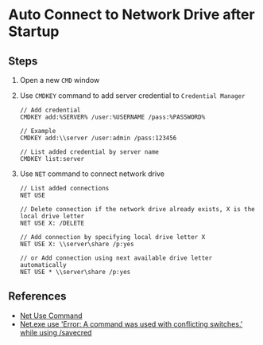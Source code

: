 # Auto Connect to Network Drive after Startup

## Steps
1. Open a new `CMD` window
2. Use `CMDKEY` command to add server credential to `Credential Manager`

       // Add credential
       CMDKEY add:%SERVER% /user:%USERNAME /pass:%PASSWORD%
       
       // Example
       CMDKEY add:\\server /user:admin /pass:123456

       // List added credential by server name
       CMDKEY list:server
       
3. Use `NET` command to connect network drive

       // List added connections
       NET USE
       
       // Delete connection if the network drive already exists, X is the local drive letter
       NET USE X: /DELETE

       // Add connection by specifying local drive letter X
       NET USE X: \\server\share /p:yes

       // or Add connection using next available drive letter automatically
       NET USE * \\server\share /p:yes

## References
* [Net Use Command](https://www.lifewire.com/net-use-command-2618096)
* [Net.exe use 'Error: A command was used with conflicting switches.' while using /savecred](https://stackoverflow.com/questions/17996846/net-exe-use-error-a-command-was-used-with-conflicting-switches-while-using)

